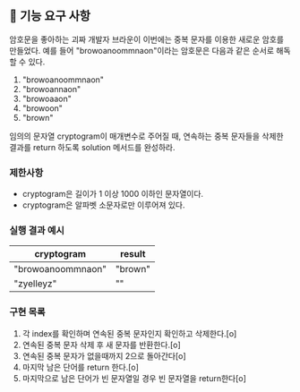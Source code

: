 ## 🚀 기능 요구 사항

암호문을 좋아하는 괴짜 개발자 브라운이 이번에는 중복 문자를 이용한 새로운 암호를 만들었다. 예를 들어 "browoanoommnaon"이라는 암호문은 다음과 같은 순서로 해독할 수 있다.

1. "browoanoommnaon"
2. "browoannaon"
3. "browoaaon"
4. "browoon"
5. "brown"

임의의 문자열 cryptogram이 매개변수로 주어질 때, 연속하는 중복 문자들을 삭제한 결과를 return 하도록 solution 메서드를 완성하라.

### 제한사항

- cryptogram은 길이가 1 이상 1000 이하인 문자열이다.
- cryptogram은 알파벳 소문자로만 이루어져 있다.

### 실행 결과 예시

| cryptogram        | result  |
| ----------------- | ------- |
| "browoanoommnaon" | "brown" |
| "zyelleyz"        | ""      |

### 구현 목록

1. 각 index를 확인하며 연속된 중복 문자인지 확인하고 삭제한다.[o]
2. 연속된 중복 문자 삭제 후 새 문자를 반환한다.[o]
3. 연속된 중복 문자가 없을때까지 2으로 돌아간다[o]
4. 마지막 남은 단어를 return 한다.[o]
5. 마지막으로 남은 단어가 빈 문자열일 경우 빈 문자열을 return한다[o]
